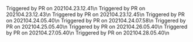   Triggered by PR on 202104.23.12.41\n
  Triggered by PR on 202104.23.12.43\n
  Triggered by PR on 202104.23.12.45\n
  Triggered by PR on 202104.24.05.40\n
  Triggered by PR on 202104.24.07.58\n
  Triggered by PR on 202104.25.05.40\n
  Triggered by PR on 202104.26.05.40\n
  Triggered by PR on 202104.27.05.40\n
  Triggered by PR on 202104.28.05.40\n
